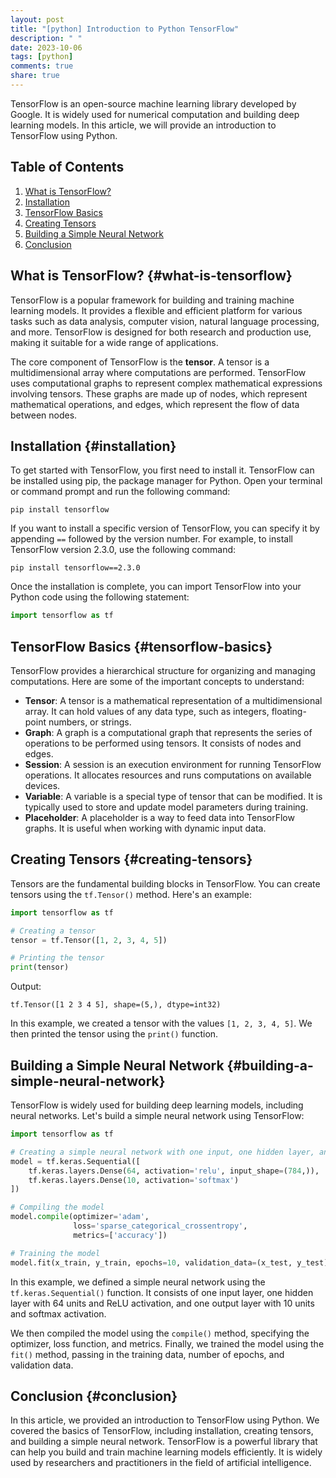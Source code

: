 ```yaml
---
layout: post
title: "[python] Introduction to Python TensorFlow"
description: " "
date: 2023-10-06
tags: [python]
comments: true
share: true
---
```


TensorFlow is an open-source machine learning library developed by Google. It is widely used for numerical computation and building deep learning models. In this article, we will provide an introduction to TensorFlow using Python.

## Table of Contents

1. [What is TensorFlow?](#what-is-tensorflow)
2. [Installation](#installation)
3. [TensorFlow Basics](#tensorflow-basics)
4. [Creating Tensors](#creating-tensors)
5. [Building a Simple Neural Network](#building-a-simple-neural-network)
6. [Conclusion](#conclusion)

## What is TensorFlow? {#what-is-tensorflow}

TensorFlow is a popular framework for building and training machine learning models. It provides a flexible and efficient platform for various tasks such as data analysis, computer vision, natural language processing, and more. TensorFlow is designed for both research and production use, making it suitable for a wide range of applications.

The core component of TensorFlow is the **tensor**. A tensor is a multidimensional array where computations are performed. TensorFlow uses computational graphs to represent complex mathematical expressions involving tensors. These graphs are made up of nodes, which represent mathematical operations, and edges, which represent the flow of data between nodes.

## Installation {#installation}

To get started with TensorFlow, you first need to install it. TensorFlow can be installed using pip, the package manager for Python. Open your terminal or command prompt and run the following command:

```
pip install tensorflow
```

If you want to install a specific version of TensorFlow, you can specify it by appending `==` followed by the version number. For example, to install TensorFlow version 2.3.0, use the following command:

```
pip install tensorflow==2.3.0
```

Once the installation is complete, you can import TensorFlow into your Python code using the following statement:

```python
import tensorflow as tf
```

## TensorFlow Basics {#tensorflow-basics}

TensorFlow provides a hierarchical structure for organizing and managing computations. Here are some of the important concepts to understand:

- **Tensor**: A tensor is a mathematical representation of a multidimensional array. It can hold values of any data type, such as integers, floating-point numbers, or strings.
- **Graph**: A graph is a computational graph that represents the series of operations to be performed using tensors. It consists of nodes and edges.
- **Session**: A session is an execution environment for running TensorFlow operations. It allocates resources and runs computations on available devices.
- **Variable**: A variable is a special type of tensor that can be modified. It is typically used to store and update model parameters during training.
- **Placeholder**: A placeholder is a way to feed data into TensorFlow graphs. It is useful when working with dynamic input data.

## Creating Tensors {#creating-tensors}

Tensors are the fundamental building blocks in TensorFlow. You can create tensors using the `tf.Tensor()` method. Here's an example:

```python
import tensorflow as tf

# Creating a tensor
tensor = tf.Tensor([1, 2, 3, 4, 5])

# Printing the tensor
print(tensor)
```

Output:
```
tf.Tensor([1 2 3 4 5], shape=(5,), dtype=int32)
```

In this example, we created a tensor with the values `[1, 2, 3, 4, 5]`. We then printed the tensor using the `print()` function.

## Building a Simple Neural Network {#building-a-simple-neural-network}

TensorFlow is widely used for building deep learning models, including neural networks. Let's build a simple neural network using TensorFlow:

```python
import tensorflow as tf

# Creating a simple neural network with one input, one hidden layer, and one output
model = tf.keras.Sequential([
    tf.keras.layers.Dense(64, activation='relu', input_shape=(784,)),
    tf.keras.layers.Dense(10, activation='softmax')
])

# Compiling the model
model.compile(optimizer='adam',
              loss='sparse_categorical_crossentropy',
              metrics=['accuracy'])

# Training the model
model.fit(x_train, y_train, epochs=10, validation_data=(x_test, y_test))
```

In this example, we defined a simple neural network using the `tf.keras.Sequential()` function. It consists of one input layer, one hidden layer with 64 units and ReLU activation, and one output layer with 10 units and softmax activation.

We then compiled the model using the `compile()` method, specifying the optimizer, loss function, and metrics. Finally, we trained the model using the `fit()` method, passing in the training data, number of epochs, and validation data.

## Conclusion {#conclusion}

In this article, we provided an introduction to TensorFlow using Python. We covered the basics of TensorFlow, including installation, creating tensors, and building a simple neural network. TensorFlow is a powerful library that can help you build and train machine learning models efficiently. It is widely used by researchers and practitioners in the field of artificial intelligence.